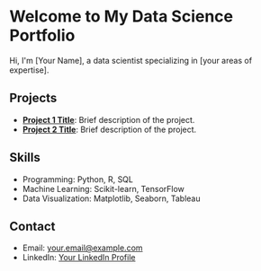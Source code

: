 # Welcome to My Data Science Portfolio

Hi, I'm [Your Name], a data scientist specializing in [your areas of expertise].

## Projects

- **[Project 1 Title](projects/project1.md)**: Brief description of the project.
- **[Project 2 Title](projects/project2.md)**: Brief description of the project.

## Skills

- Programming: Python, R, SQL
- Machine Learning: Scikit-learn, TensorFlow
- Data Visualization: Matplotlib, Seaborn, Tableau

## Contact

- Email: your.email@example.com
- LinkedIn: [Your LinkedIn Profile](https://linkedin.com/in/yourprofile)
